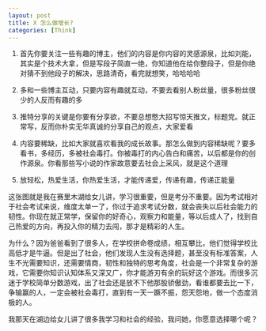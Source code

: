 ```yaml
---
layout: post
title: X 怎么做增长?
categories: [Think]
---
```


1. 首先你要关注一些有趣的博主，他们的内容是你内容的灵感源泉，比如刘能，其实是个技术大拿，但是写段子简直一绝，你知道他在给你整段子，但是你绝对猜不到他段子的解决，思路清奇，看完就想笑，哈哈哈哈

2. 多和一些博主互动，只要内容有趣就互动，不要去看别人粉丝量，很多粉丝很少的人反而有趣的多

3. 推特分享的关键是你要有分享欲，不要总想憋大招写惊天推文，标题党。就正常写，反而你朴实无华真诚的分享自己的观点，大家爱看

4. 内容要稀缺，比如大家就喜欢看我的成长故事。那怎么做到内容稀缺呢？要多看书，多经历，多被社会毒打。你被毒打的内心告白和痛苦，以后都是你的创作源泉。你看那些写小说的作家故意要去社会上采风，就是这个道理

5. 放轻松，热爱生活，你热爱生活，才能传递爱，传递有趣，传递正能量

这张图就是我在赛里木湖给女儿讲，学习很重要，但是考分不重要。因为考试相对于社会考试来说，维度太单一了，你过于追求考试分数，就会丧失以后社会能力的韧性。你现在就正常学，保留你的好奇心，观察力和能量，等以后成人了，找到自己热爱的方向，再投入你的精力去闯，那才是精彩的人生。

为什么？因为爸爸看到了很多人，在学校拼命卷成绩，相互攀比，他们觉得学校比高低才是牛逼。但是出了社会，他们发现人生没有选择题，甚至没有标准答案，人生不光需要知识，还需要情商，韧性和独特的思考角度，社会是一个非常复杂的游戏，它需要你知识认知体系又深又广，你才能游刃有余的玩好这个游戏。而很多沉迷于学校简单分数游戏，出了社会还是放不下他那股骄傲劲，看谁都要去比一下，争输赢的人，一定会被社会毒打，直到有一天一蹶不振，怨天怨地，做一个态度消极的人。

我那天在湖边给女儿讲了很多我学习和社会的经验，我问她，你愿意选择哪个呢？
